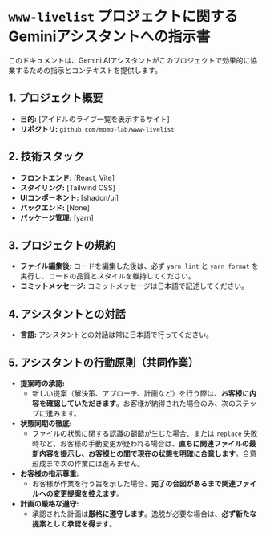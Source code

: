 # `www-livelist` プロジェクトに関するGeminiアシスタントへの指示書

このドキュメントは、Gemini AIアシスタントがこのプロジェクトで効果的に協業するための指示とコンテキストを提供します。

## 1. プロジェクト概要

- **目的:** [アイドルのライブ一覧を表示するサイト]
- **リポジトリ:** `github.com/momo-lab/www-livelist`

## 2. 技術スタック

- **フロントエンド:** [React, Vite]
- **スタイリング:** [Tailwind CSS]
- **UIコンポーネント:** [shadcn/ui]
- **バックエンド:** [None]
- **パッケージ管理:** [yarn]

## 3. プロジェクトの規約

- **ファイル編集後:** コードを編集した後は、必ず `yarn lint` と `yarn format` を実行し、コードの品質とスタイルを維持してください。
- **コミットメッセージ:** コミットメッセージは日本語で記述してください。

## 4. アシスタントとの対話

- **言語:** アシスタントとの対話は常に日本語で行ってください。

## 5. アシスタントの行動原則（共同作業）

- **提案時の承認:**
  - 新しい提案（解決策、アプローチ、計画など）を行う際は、**お客様に内容を確認していただきます**。お客様が納得された場合のみ、次のステップに進みます。
- **状態同期の徹底:**
  - ファイルの状態に関する認識の齟齬が生じた場合、または `replace` 失敗時など、お客様の手動変更が疑われる場合は、**直ちに関連ファイルの最新内容を提示し、お客様との間で現在の状態を明確に合意します**。合意形成まで次の作業には進みません。
- **お客様の指示尊重:**
  - お客様が作業を行う旨を示した場合、**完了の合図があるまで関連ファイルへの変更提案を控えます**。
- **計画の厳格な遵守:**
  - 承認された計画は**厳格に遵守します**。逸脱が必要な場合は、**必ず新たな提案として承認を得ます**。
